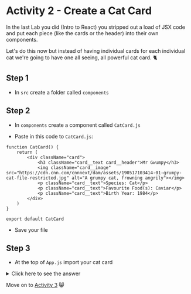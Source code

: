 # Activity 2 - Create a Cat Card

In the last Lab you did (Intro to React) you stripped out a load of JSX code and put each piece (like the cards or the header) into their own components.

Let's do this now but instead of having individual cards for each individual cat we're going to have one all seeing, all powerful cat card. 🐈

## Step 1

- In `src` create a folder called `components`

## Step 2

- In `components` create a component called `CatCard.js`

- Paste in this code to `CatCard.js`:

```
function CatCard() {
    return (
        <div className="card">
            <h3 className="card__text card__header">Mr Gwumpy</h3>
            <img className="card__image" src="https://cdn.cnn.com/cnnnext/dam/assets/190517103414-01-grumpy-cat-file-restricted.jpg" alt="A grumpy cat, frowning angrily"></img>
            <p className="card__text">Species: Cat</p>
            <p className="card__text">Favourite Food(s): Caviar</p>
            <p className="card__text">Birth Year: 1984</p>
        </div>
    )
}

export default CatCard
```

- Save your file

## Step 3

- At the top of `App.js` import your cat card

<details>
<summary>Click here to see the answer</summary>
<pre>

`import CatCard from './components/CatCard'`

</pre>
</details>

Move on to [Activity 3](./activity-3.md) 😸
